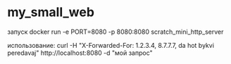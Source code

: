 # my_small_web
запуск
docker run -e PORT=8080 -p 8080:8080 scratch_mini_http_server 

использование:
curl -H "X-Forwarded-For: 1.2.3.4, 8.7.7.7, da hot bykvi peredavaj" http://localhost:8080 -d "мой запрос"

